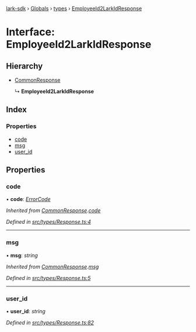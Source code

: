 [lark-sdk](../README.md) › [Globals](../globals.md) › [types](../modules/types.md) › [EmployeeId2LarkIdResponse](types.employeeid2larkidresponse.md)

# Interface: EmployeeId2LarkIdResponse

## Hierarchy

* [CommonResponse](types.commonresponse.md)

  ↳ **EmployeeId2LarkIdResponse**

## Index

### Properties

* [code](types.employeeid2larkidresponse.md#code)
* [msg](types.employeeid2larkidresponse.md#msg)
* [user_id](types.employeeid2larkidresponse.md#user_id)

## Properties

###  code

• **code**: *[ErrorCode](../modules/types.md#errorcode)*

*Inherited from [CommonResponse](types.commonresponse.md).[code](types.commonresponse.md#code)*

*Defined in [src/types/Response.ts:4](https://github.com/TbhT/lark-sdk/blob/e3605bb/src/types/Response.ts#L4)*

___

###  msg

• **msg**: *string*

*Inherited from [CommonResponse](types.commonresponse.md).[msg](types.commonresponse.md#msg)*

*Defined in [src/types/Response.ts:5](https://github.com/TbhT/lark-sdk/blob/e3605bb/src/types/Response.ts#L5)*

___

###  user_id

• **user_id**: *string*

*Defined in [src/types/Response.ts:82](https://github.com/TbhT/lark-sdk/blob/e3605bb/src/types/Response.ts#L82)*

